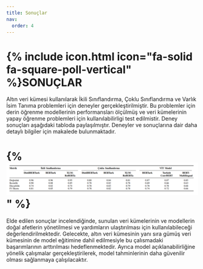 ```yaml
---
title: Sonuçlar
nav:
  order: 4
---
```


# {% include icon.html icon="fa-solid fa-square-poll-vertical" %}SONUÇLAR

Altın veri kümesi kullanılarak İkili Sınıflandırma, Çoklu Sınıflandırma ve Varlık İsim Tanıma problemleri için deneyler gerçekleştirilmiştir. Bu problemler için derin öğrenme modellerinin performansları ölçülmüş ve veri kümelerinin yapay öğrenme problemleri için kullanılabilirligi test edilmistir. Deney sonuçları aşağıdaki tabloda paylaşılmıştır. Deneyler ve sonuçlarına dair daha detaylı bilgiler için makalede bulunmaktadır.

# {% <img src="images/results.PNG" alt="Experimental Results">" %}

Elde edilen sonuçlar incelendiğinde, sunulan veri kümelerinin ve modellerin doğal afetlerin yönetilmesi ve yardımların ulaştırılması için kullanılabileceği değerlendirilmektedir. Gelecekte, altın veri kümesinin yanı sıra gümüş veri kümesinin de model eğitimine dahil edilmesiyle bu çalısmadaki başarımlarının arttırılması hedeflenmektedir. Ayrıca model açıklanabilirliğine yönelik çalışmalar gerçekleştirilerek, model tahminlerinin daha
güvenilir olması sağlanmaya çalışılacaktır.
